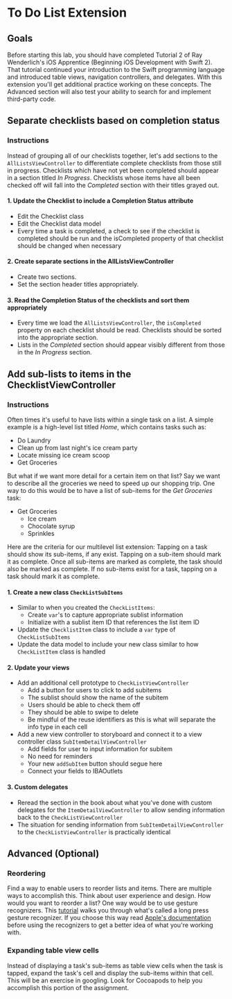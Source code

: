 # To Do List Extension

## Goals
Before starting this lab, you should have completed Tutorial 2 of Ray Wenderlich's iOS Apprentice (Beginning iOS Development with Swift 2). That tutorial continued your introduction to the Swift programming language and introduced table views, navigation controllers, and delegates. With this extension you'll get additional practice working on these concepts. The Advanced section will also test your ability to search for and implement third-party code.

## Separate checklists based on completion status
### Instructions
Instead of grouping all of our checklists together, let's add sections to the `AllListsViewController` to differentiate complete checklists from those still in progress. Checklists which have not yet been completed should appear in a section titled *In Progress*. Checklists whose items have all been checked off will fall into the *Completed* section with their titles grayed out.

#### 1. Update the Checklist to include a Completion Status attribute
* Edit the Checklist class
* Edit the Checklist data model
* Every time a task is completed, a check to see if the checklist is completed should be run and the isCompleted property of that checklist should be changed when necessary

#### 2. Create separate sections in the AllListsViewController
* Create two sections. 
* Set the section header titles appropriately.

#### 3. Read the Completion Status of the checklists and sort them appropriately
* Every time we load the `AllListsViewController`, the `isCompleted` property on each checklist should be read. Checklists should be sorted into the appropriate section.
* Lists in the *Completed* section should appear visibly different from those in the *In Progress* section.

## Add sub-lists to items in the ChecklistViewController
### Instructions
Often times it's useful to have lists within a single task on a list. A simple example is a high-level list titled *Home*, which contains tasks such as:

* Do Laundry
* Clean up from last night's ice cream party
* Locate missing ice cream scoop
* Get Groceries

But what if we want more detail for a certain item on that list? Say we want to describe all the groceries we need to speed up our shopping trip. One way to do this would be to have a list of sub-items for the *Get Groceries* task:

* Get Groceries
  * Ice cream
  * Chocolate syrup
  * Sprinkles

Here are the criteria for our multilevel list extension: Tapping on a task should show its sub-items, if any exist. Tapping on a sub-item should mark it as complete. Once all sub-items are marked as complete, the task should also be marked as complete. If no sub-items exist for a task, tapping on a task should mark it as complete.

#### 1. Create a new class `CheckListSubItems`
* Similar to when you created the `CheckListItems`:
	* Create `var`'s to capture appropriate sublist information
	* Initialize with a sublist item ID that references the list item ID
* Update the `ChecklistItem` class to include a `var` type of `CheckListSubItems`
* Update the data model to include your new class similar to how `CheckListItem` class is handled

#### 2. Update your views
* Add an additional cell prototype to `CheckListViewController` 
	* Add a button for users to click to add subitems
	* The sublist should show the name of the subitem
	* Users should be able to check them off
	* They should be able to swipe to delete
	* Be mindful of the reuse identifiers as this is what will separate the info type in each cell
* Add a new view controller to storyboard and connect it to a view controller class `SubItemDetailViewController`
	* Add fields for user to input information for subitem
	* No need for reminders
	* Your new `addSubItem` button should segue here
	* Connect your fields to IBAOutlets

#### 3. Custom delegates
* Reread the section in the book about what you've done with custom delegates for the `ItemDetailViewController` to allow sending information back to the `CheckListViewController` 
* The situation for sending information from `SubItemDetailViewController` to the `CheckListViewController` is practically identical


## Advanced (Optional)

### Reordering
Find a way to enable users to reorder lists and items. There are multiple ways to accomplish this. Think about user experience and design. How would you want to reorder a list? One way would be to use gesture recognizers. This [tutorial](https://www.raywenderlich.com/63089/cookbook-moving-table-view-cells-with-a-long-press-gesture) walks you through what's called a long press gesture recognizer. If you choose this way read [Apple's documentation](https://developer.apple.com/library/ios/documentation/UIKit/Reference/UIGestureRecognizer_Class/) before using the recognizers to get a better idea of what you're working with. 

### Expanding table view cells
Instead of displaying a task's sub-items as table view cells when the task is tapped, expand the task's cell and display the sub-items within that cell. This will be an exercise in googling. Look for Cocoapods to help you accomplish this portion of the assignment.